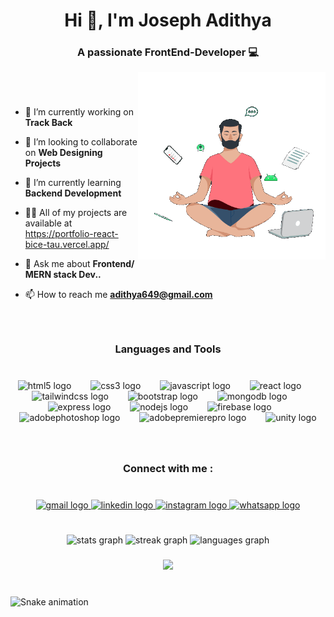 <h1 align="center">Hi 👋, I'm Joseph Adithya</h1>

###

<h3 align="center">A passionate FrontEnd-Developer 💻</h3>


<img align="right" height="300" src="https://raw.githubusercontent.com/navishkadarshana/navishkadarshana/main/animation_500_l4ld57sp.gif"  />

###


<p align="left">

  <br></br>
  
- 🔭 I’m currently working on **Track Back**

- 👯 I’m looking to collaborate on **Web Designing Projects**

- 🌱 I’m currently learning **Backend Development**

- 👨‍💻 All of my projects are available at https://portfolio-react-bice-tau.vercel.app/

- 💬 Ask me about **Frontend/ MERN stack Dev..**

- 📫 How to reach me **adithya649@gmail.com**
  
###

<br clear="both">

<h3 align="center">Languages and Tools</h3>

###

<br clear="both">

<div align="center">
  <img src="https://skillicons.dev/icons?i=html" height="35" alt="html5 logo"  />
  <img width="23" />
  <img src="https://skillicons.dev/icons?i=css" height="35" alt="css3 logo"  />
  <img width="23" />
  <img src="https://skillicons.dev/icons?i=js" height="35" alt="javascript logo"  />
  <img width="23" />
  <img src="https://skillicons.dev/icons?i=react" height="35" alt="react logo"  />
  <img width="23" />
  <img src="https://skillicons.dev/icons?i=tailwind" height="35" alt="tailwindcss logo"  />
  <img width="23" />
  <img src="https://skillicons.dev/icons?i=bootstrap" height="35" alt="bootstrap logo"  />
  <img width="23" />
  <img src="https://skillicons.dev/icons?i=mongodb" height="35" alt="mongodb logo"  />
  <img width="23" />
  <img src="https://skillicons.dev/icons?i=express" height="35" alt="express logo"  />
  <img width="23" />
  <img src="https://skillicons.dev/icons?i=nodejs" height="35" alt="nodejs logo"  />
  <img width="23" />
  <img src="https://skillicons.dev/icons?i=firebase" height="35" alt="firebase logo"  />
  <img width="23" />
  <img src="https://skillicons.dev/icons?i=ps" height="35" alt="adobephotoshop logo"  />
  <img width="23" />
  <img src="https://skillicons.dev/icons?i=pr" height="35" alt="adobepremierepro logo"  />
  <img width="23" />
  <img src="https://skillicons.dev/icons?i=unity" height="35" alt="unity logo"  />
</div>

###

<br clear="both">

<h3 align="center">Connect with me :</h3>

###

<br clear="both">

<div align="center">
  <a href="mailto:adithya649@gmail.com" target="_blank">
    <img src="https://raw.githubusercontent.com/maurodesouza/profile-readme-generator/master/src/assets/icons/social/gmail/default.svg" width="54" height="30" alt="gmail logo"  />
  </a>
  <a href="https://www.linkedin.com/in/josephadithya/" target="_blank">
    <img src="https://raw.githubusercontent.com/maurodesouza/profile-readme-generator/master/src/assets/icons/social/linkedin/default.svg" width="54" height="30" alt="linkedin logo"  />
  </a>
  <a href="https://www.instagram.com/confused_josh/" target="_blank">
    <img src="https://raw.githubusercontent.com/maurodesouza/profile-readme-generator/master/src/assets/icons/social/instagram/default.svg" width="54" height="30" alt="instagram logo"  />
  </a>
  <a href="https://wa.me/919551926550 " target="_blank">
    <img src="https://raw.githubusercontent.com/maurodesouza/profile-readme-generator/master/src/assets/icons/social/whatsapp/default.svg" width="54" height="30" alt="whatsapp logo"  />
  </a>
</div>

###

<br clear="both">

<div align="center">
  <img src="https://github-readme-stats.vercel.app/api?username=JoelAdit&hide_title=false&hide_rank=false&show_icons=true&include_all_commits=true&count_private=true&disable_animations=false&theme=dracula&locale=en&hide_border=false" height="150" alt="stats graph"  />
  <img src="https://streak-stats.demolab.com?user=JoelAdit&locale=en&mode=daily&theme=dracula&hide_border=false&border_radius=5" height="150" alt="streak graph"  />
  <img src="https://github-readme-stats.vercel.app/api/top-langs?username=JoelAdit&locale=en&hide_title=false&layout=compact&card_width=320&langs_count=5&theme=dracula&hide_border=false" height="150" alt="languages graph"  />
</div>

###

<div align="center">
  <img src="https://profile-counter.glitch.me/JoelAdit/count.svg?"  />
</div>

###

<br clear="both">

<img src="https://raw.githubusercontent.com/JoelAdit/JoelAdit/output/snake.svg" alt="Snake animation" />

###
